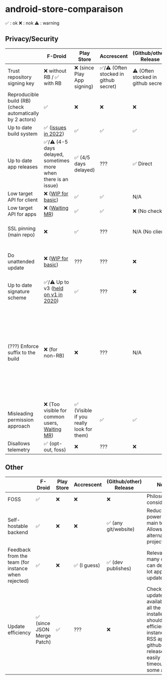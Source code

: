 # android-store-comparaison

✅ : ok
❌ : nok
⚠️ : warning


## Privacy/Security
| | F-Droid | Play Store | Accrescent | (Github/other) Release | Note |
|-|---|---|---|---|---|
| Trust repository signing key | ❌ without RB / ✅ with RB | ❌ (since Play App signing) | ✅/⚠️ (Often stocked in github secret) | ⚠️ (Often stocked in github secret) | Gives trust to the repository |
| Reproducible build (RB) (check automatically by 2 actors) | ✅ | ❌ | ❌ | ❌ | Reduces trust given to the build system and repository |
| Up to date build system | ✅ ([issues in 2022](https://gitlab.com/groups/fdroid/-/milestones/5#tab-issues)) | ✅ | ✅ | ✅ | Security consideration |
| Up to date app releases | ✅/⚠️ (4-5 days delayed, sometimes more when there is an issue) | ✅ (4/5 days delayed) | ??? | ✅ Direct | Security consideration |
| Low target API for client | ❌ ([WIP for basic](https://gitlab.com/fdroid/fdroidclient/-/merge_requests/1207)) | ✅ | ✅ | N/A | Security consideration |
| Low target API for apps | ❌ ([Waiting MR](https://gitlab.com/fdroid/fdroidclient/-/merge_requests/1214)) | ✅ | ✅ | ❌ (No check) | Security consideration |
| SSL pinning (main repo) | ❌ | ✅ | ??? | N/A (No client) | Security consideration - MITM for first install |
| Do unattended update | ❌ ([WIP for basic](https://gitlab.com/fdroid/fdroidclient/-/merge_requests/1216)) | ??? | ??? | ❌ | To keep up to date apps. Users must accept or be informed.
| Up to date signature scheme | ✅/⚠️ Up to v3 ([held on v1 in 2020](https://forum.f-droid.org/t/why-f-droid-is-still-using-apk-signature-scheme-v1/10602)) | ✅ | ??? | ❌ | Security
| (???) Enforce suffix to the build | ❌ (for non-RB) | ❌ | ??? | N/A | [Google recommends, if the dev do not want cross-store update (if the flavors are different) to have different package Id OR a different signature.](https://developer.android.com/google/play/app-updates#multiple-stores), not relevant ? |
| Misleading permission approach | ❌ (Too visible for common users, [Waiting MR](https://gitlab.com/fdroid/fdroidclient/-/merge_requests/1211)) | ✅ (Visible if you really look for them) | ✅ | ✅ | Misleading information |
| Disallows telemetry | ✅ (opt-out, foss) | ❌ | ??? | ❌ | Privacy consideration |



## Other

| | F-Droid | Play Store | Accrescent | (Github/other) Release | Note |
|-|---|---|---|---|---|
| FOSS | ✅ | ❌ | ❌ | ❌ | Philosophical consideration |
| Self-hostable backend | ✅ | ❌ | ❌ | ✅ (any git/website) | Reduces power of the main team/ Allows alternative project |
| Feedback from the team (for instance when rejected) | ✅ | ❌ | ✅ (I guess) | ✅ (dev publishes) | Relevant for many dev, can delay a lot app update |
| Update efficiency | ✅ (since JSON Merge Patch) | ✅ | ??? | ❌ | Checking if update is available for all the installed app should be efficient. For instance, an RSS app for github releases may easily timeout with some apps. |
